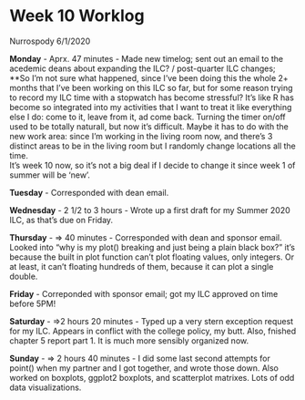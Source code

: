 Week 10 Worklog
================
Nurrospody
6/1/2020

**Monday** - Aprx. 47 minutes - Made new timelog; sent out an email to
the acedemic deans about expanding the ILC? / post-quarter ILC changes;
\*\*So I’m not sure what happened, since I’ve been doing this the whole
2+ months that I’ve been working on this ILC so far, but for some reason
trying to record my ILC time with a stopwatch has become stressful? It’s
like R has become so integrated into my activities that I want to treat
it like everything else I do: come to it, leave from it, ad come back.
Turning the timer on/off used to be totally naturall, but now it’s
difficult. Maybe it has to do with the new work area: since I’m working
in the living room now, and there’s 3 distinct areas to be in the living
room but I randomly change locations all the time.  
It’s week 10 now, so it’s not a big deal if I decide to change it since
week 1 of summer will be ‘new’.

**Tuesday** - Corresponded with dean email.

**Wednesday** - 2 1/2 to 3 hours - Wrote up a first draft for my Summer
2020 ILC, as that’s due on Friday.

**Thursday** - =\> 40 minutes - Corresponded with dean and sponsor
email. Looked into “why is my plot() breaking and just being a plain
black box?” it’s because the built in plot function can’t plot floating
values, only integers. Or at least, it can’t floating hundreds of them,
because it can plot a single double.

**Friday** - Correponded with sponsor email; got my ILC approved on time
before 5PM\!

**Saturday** - =\>2 hours 20 minutes - Typed up a very stern exception
request for my ILC. Appears in conflict with the college policy, my
butt. Also, fnished chapter 5 report part 1. It is much more sensibly
organized now.

**Sunday** - =\> 2 hours 40 minutes - I did some last second attempts
for point() when my partner and I got together, and wrote those down.
Also worked on boxplots, ggplot2 boxplots, and scatterplot matrixes.
Lots of odd data visualizations.
